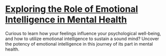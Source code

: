 
# [Exploring the Role of Emotional Intelligence in Mental Health](https://www.mindhaste.com/t/psychology/exploring-the-role-of-emotional-intelligence-in-mental-health-221)

Curious to learn how your feelings influence your psychological well-being, and how to utilize emotional intelligence to sustain a sound mind? Uncover the potency of emotional intelligence in this journey of its part in mental health.
    